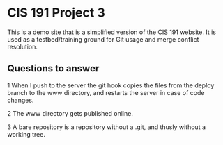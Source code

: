 CIS 191 Project 3
=================

This is a demo site that is a simplified version of the CIS 191 website. It is
used as a testbed/training ground for Git usage and merge conflict resolution.


Questions to answer
-----------------
  1 When I push to the server the git hook copies the files from the deploy branch to the www directory, and restarts the server in case of code changes.

  2 The www directory gets published online.

  3 A bare repository is a repository without a .git, and thusly without a working tree.
